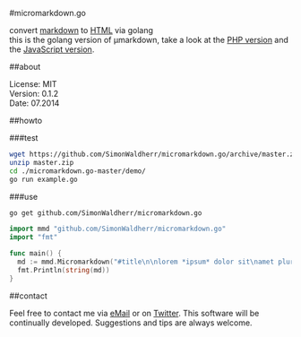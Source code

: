 #micromarkdown.go

convert [markdown](http://en.wikipedia.org/wiki/Markdown) to [HTML](http://en.wikipedia.org/wiki/HTML) via golang  
this is the golang version of µmarkdown, take a look at the
[PHP version](https://github.com/SimonWaldherr/micromarkdown.php) and the
[JavaScript version](https://github.com/SimonWaldherr/micromarkdown.js).

##about

License:   MIT  
Version: 0.1.2  
Date:  07.2014  

##howto

###test

```sh
wget https://github.com/SimonWaldherr/micromarkdown.go/archive/master.zip --no-check-certificate
unzip master.zip
cd ./micromarkdown.go-master/demo/
go run example.go
```

###use

```sh
go get github.com/SimonWaldherr/micromarkdown.go
```

```go
import mmd "github.com/SimonWaldherr/micromarkdown.go"
import "fmt"

func main() {
  md := mmd.Micromarkdown("#title\n\nlorem *ipsum* dolor sit\namet pluribus **procrastinatio**\n")
  fmt.Println(string(md))
}
```

##contact

Feel free to contact me via [eMail](mailto:contact@simonwaldherr.de) or on [Twitter](http://twitter.com/simonwaldherr). This software will be continually developed. Suggestions and tips are always welcome.

